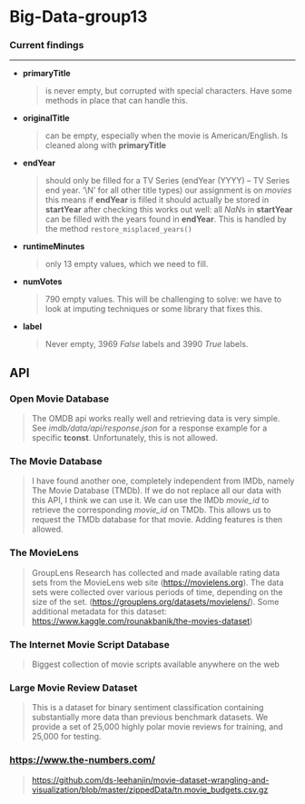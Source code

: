 # Big-Data-group13

### Current findings
-----------
- **primaryTitle** 
    > is never empty, but corrupted with special characters. Have some methods in place that can handle this.
- **originalTitle**   
    > can be empty, especially when the movie is American/English. Is cleaned along with **primaryTitle**
- **endYear**  
    > should only be filled for a TV Series  (endYear (YYYY) – TV Series end year. ‘\N’ for all other title types)
    our assignment is on *movies*
    this means if **endYear** is filled it should actually be stored in **startYear**
    after checking this works out well: all *NaN*s in **startYear** can be filled with the years found in **endYear**.
    This is handled by the method `restore_misplaced_years()`
- **runtimeMinutes**  
    > only 13 empty values, which we need to fill.
- **numVotes**  
    > 790 empty values. This will be challenging to solve: we have to look at imputing techniques or some library that fixes this.
- **label**  
    > Never empty, 3969 *False* labels and 3990 *True* labels.


## API

### Open Movie Database
> The OMDB api works really well and retrieving data is very simple. See *imdb/data/api/response.json* for a response example for a specific **tconst**. Unfortunately, this is not allowed.  


### The Movie Database
> I have found another one, completely independent from IMDb, namely The Movie Database (TMDb). If we do not replace all our data with this API, I think we can use it. We can use the IMDb *movie_id* to retrieve the corresponding *movie_id* on TMDb. This allows us to request the TMDb database for that movie. Adding features is then allowed. 

### The MovieLens
> GroupLens Research has collected and made available rating data sets from the MovieLens web site (https://movielens.org). The data sets were collected over various periods of time, depending on the size of the set. (https://grouplens.org/datasets/movielens/). Some additional metadata for this dataset: https://www.kaggle.com/rounakbanik/the-movies-dataset) 

### The Internet Movie Script Database
> Biggest collection of movie scripts available anywhere on the web

### Large Movie Review Dataset
> This is a dataset for binary sentiment classification containing substantially more data than previous benchmark datasets. We provide a set of 25,000 highly polar movie reviews for training, and 25,000 for testing. 

### https://www.the-numbers.com/
> https://github.com/ds-leehanjin/movie-dataset-wrangling-and-visualization/blob/master/zippedData/tn.movie_budgets.csv.gz